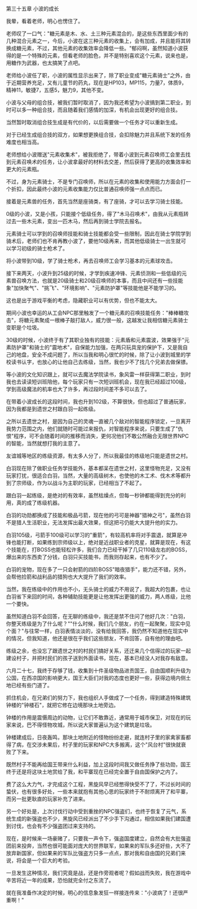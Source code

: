 第三十五章 小波的成长


我晕，看着老师，明心也愣住了。

老师叹了一口气："糖元素是木、水、土三种元素混合的，是这些东西里面少有的几种混合元素之一，今后，小波在这三种元素的收集上，会有加成，并且能将其转换成糖元素，不过，其他元素的收集效率会降低一些。"郁闷啊，虽然知道小波获得的是一个特殊的元素，但看老师的脸色，并不是特别喜欢这个元素，说来也是，用糖作为武器，也太搞笑了点吧。

老师给小波任了职，小波的属性显示出来了，除了职业变成"糖元素骑士"之外，由于近期营养充足，又有儿童节的药丸，现在是HP103，MP115，力量7，体质9，精神11，敏捷7，五感5，魅力9，其他不变。

小波与父母的组合技，被我们暂时取消了，因为我还希望为小波搞到第二职业，到时可以多一种组合技，而且随着我们感情的加深，有机会出现更好的组合技。

当然暂时取消组合技生成是有代价的，以后需要做一个任务才可以重新生成。

对于已经生成组合技的双方，如果想更换组合技，会扣除魅力并且系统下发的任务难度也相当高。

老师想给小波赠送"元素收集术"，被我拒绝了，带着小波到元素召唤师工会里去找到元素召唤术的任务，让小波拿最好的材料去交差，然后获得了更高的收集效率和更大的元素瓶。

不过，身为元素骑士，不是专门召唤师，所以在元素的收集和使用能力方面会打一个折扣，因此最终小波的元素收集能力仅比普通召唤师强一点点而已。

接着是元素兽的任务，首先当然是座骑类，有了座骑，才可以去学习骑士技能。

0级的小波，又是小孩，只能接个低级任务，得了"木马召唤术"，由我从元素瓶转过去一些木元素，变出一匹木马，然后再到骑士学院去报名。

元素骑士可以学到的召唤师技能和骑士技能都会受一些限制，因此在骑士学院学到骑术后，老师们也不肯再教小波了，要他10级再来，而其他低级骑士一出生就可以学习初级的骑士枪术了。

将小波带到10级，学了骑士枪术，再去召唤师工会学习基本的元素球攻击。

接下来两天，小波升到25级的时候，才学到疾速冲锋、元素侦测和一些低级的元素兽召唤方法，也就是20级骑士和20级召唤师的本事，而且中间还有一些技能象"加快聚气"、"挑飞"、"环境影响"、"元素防护罩"等技能他是不能学习的。

这也是出于游戏平衡的考虑，隐藏职业可以有优势，但也不能太大。

期间小波也幸运的从工会NPC那里触发了一个糖元素的召唤技能任务："棒棒糖攻击"，将糖元素聚成一根棒子敲打敌人，威力很一般，这越发让我相信糖元素骑士变职是个垃圾。

30级的时候，小波终于有了其职业独有的技能：元素盾和元素震波，效果强于"元素防护罩"和骑士的"震地术"，自保能力加强，在两只玩具宠的保护下，又是我自己的地盘，安全不成问题了，所以当我和明心很忙的时候，除了让小波到城里的学校读书认字，也放心的让他自己去练级，当然，我也少不了找几个兄弟去做保镖。

等小波的文化知识跟上，就可以去魔法学院读书，象风雷一样获得第二职业，到时我也去读读短训班陪他，每个玩家只有一次短训班机会，现在我已经超过100级，学到高级魔法的机率也大了许多，再过段时间差不多可以去了。

在带着小波成长的这段时间，我也升到102级，不算很快，但也超过了普通玩家，因为我都是到遗世之村跟白羽一起练级。

之所以去遗世之村，是因为自己的灵魂一直被几个敌对的智能程序锁定，一旦离开我势力范围之内，他们就随时可能过来报仇，对智能程序来说，只要生成了"仇恨"程序，可不会随着时间的推移而消失，更何况他们不敢公然融合无限世界NPC的智能，当然就想打我的主意了。

友谊城等地区的练级资源，有太多人分了，所以我最佳的练级地只能是遗世之村。

白羽现在除了做职业任务学技能外，基本都呆在遗世之村，这里怪物充足，又没有玩家打扰，很适合白羽，当然，大量的高级树木，也使他的木工术、伐木术等都升到了宗师级，作为以战斗为主职的玩家，已经相当了不起了。

跟白羽一起练级，是绝对的有效率，虽然枯燥点，但每一秒钟都能得到充分的利用，真的成了练级机器。

白羽的功勋都换成了技能和极品弓箭，现在他的弓可是神器"猎神之弓"，虽然白羽不是猎人生活职业，无法发挥出最大效果，但这把弓仍能大大提升他的实力。

白羽105级，弓箭手100级可以学习的"重箭"，有较高机率将对手震退，就算是冲锋也能打断，如果练到宗师级以上，绝对是近战职业者的克星，就算是现在，有这个技能在，打BOSS也能轻松许多，我们合力已经干掉了几只110级左右的BOSS，爆出来的东西卖了分钱，白羽只买技能书，而我则存起来，也有不少了。

白羽的宠物，现在多了一只会射箭的四阶BOSS"暗夜猎手"，能力还不错，另外，会帮他捡箭和战利品的猎狗也大大提升了我们的效率。

当然，我在练级中的作用也不小，无头骑士的威力不用说了，我超大的包裹，也让白羽省下来回的时间，各种辅助技能更是让他发挥出更强的威力，两人练级，比他一个要快。

虽然知道白羽不会回答，在无聊的练级中，我还是禁不住问了他好几次："白羽，你整天练级是为了什么呢？""什么时候，我们几个朋友，约在一起聚聚，现实中见个面？"与往常一样，白羽表情淡淡的，没有给我回答，我仍然不知道他在现实中的情况，但我知道，他还是很在乎我们这些朋友，不肯回答，自有他的理由吧。

练级之余，也没忘了跟遗世之村的村民们搞好关系，还迁来几个信得过的玩家一起建设村子，并把村民们的孩子送到外面读书，现在，基本已经没人对我存有敌意。

六月二十七，我终于存够了钱，收集到十件圣级物品进贡国王，自由国顺利升级为公国，在西凉国的影响更大，国王大臣们对我的态度也更好一些，获得边境内侧土地已经有些门道了。

抓住机会，在兄弟们的努力下，我也组织人手做成了一个任务，得到建造特殊建筑钟楼的"钟楼石"，就把它修在边境那块土地旁边。

钟楼的作用是震慑周边的动物，让它们不敢靠近，通常用于城市保卫，对现在的玩家来说，巴不得怪物攻城，所以说大家普遍认为这个建筑是垃圾。

钟楼建成后，日夜轰鸣，那块土地附近的怪物纷纷走避，就连村子里的家禽家畜都得了病，在交涉未果后，村子里的玩家和NPC大多搬离，这个"风台村"很快就衰败了下来。

既然村子不能再给国王带来什么利益，加上这段时间我又做任务挣了些功勋，国王终于还是将这块土地赏给了我，和平寨现在已经完全置于自由国保护之内了。

费了这么大力气，才完成这个工程，黑旋风早已经憋得快受不了了，不过长时间的蛰伏，也有很多好处，一些本来就抱有其他心思的玩家终于不耐烦离开了和平寨，而另一批更耿直的玩家补充了进来。

另一个好处是，上次讨伐行动中受到重挫的NPC强盗们，也终于恢复了元气，系统生成的新强盗也不少，黑旋风已经派出了不少手下沟通过，相信如果我们建国遭到讨伐，也会有不少强盗团过来支持的。

现在，是时候来一场豪赌了，只要我一声令下，强盗国度建立，自然会有大批强盗团前来投奔，当然也很可能面对庞大的世界联军，如果来的军队多还好些，大不了放弃新国家，但如果来的军队比强盗方只多一点点，那对我和自由国的兄弟们来说，将会是一个巨大的考验。

一旦发生这种情况，我们究竟是战，还是作旁观者呢？假如战而失败，我在游戏中辛苦将近一年的成果，恐怕就完全付之东流了。

就在我准备作决定的时候，明心的信息象发狂一样接连传来："小波病了！还很严重啊！"





